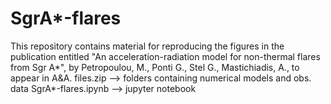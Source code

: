 # SgrA*-flares
This repository contains material for reproducing the figures in the publication entitled "An acceleration-radiation model for non-thermal flares from Sgr A*", by Petropoulou, M., Ponti G., Stel G., Mastichiadis, A., to appear in A&A.
files.zip --> folders containing numerical models and obs. data 
SgrA*-flares.ipynb --> jupyter notebook
